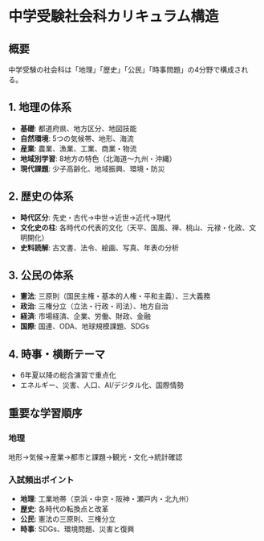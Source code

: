 # 中学受験社会科カリキュラム構造

## 概要
中学受験の社会科は「地理」「歴史」「公民」「時事問題」の4分野で構成される。

## 1. 地理の体系
- **基礎**: 都道府県、地方区分、地図技能
- **自然環境**: 5つの気候帯、地形、海流
- **産業**: 農業、漁業、工業、商業・物流
- **地域別学習**: 8地方の特色（北海道〜九州・沖縄）
- **現代課題**: 少子高齢化、地域振興、環境・防災

## 2. 歴史の体系
- **時代区分**: 先史・古代→中世→近世→近代→現代
- **文化史の柱**: 各時代の代表的文化（天平、国風、禅、桃山、元禄・化政、文明開化）
- **史料読解**: 古文書、法令、絵画、写真、年表の分析

## 3. 公民の体系
- **憲法**: 三原則（国民主権・基本的人権・平和主義）、三大義務
- **政治**: 三権分立（立法・行政・司法）、地方自治
- **経済**: 市場経済、企業、労働、財政、金融
- **国際**: 国連、ODA、地球規模課題、SDGs

## 4. 時事・横断テーマ
- 6年夏以降の総合演習で重点化
- エネルギー、災害、人口、AI/デジタル化、国際情勢

## 重要な学習順序
### 地理
地形→気候→産業→都市と課題→観光・文化→統計確認

### 入試頻出ポイント
- **地理**: 工業地帯（京浜・中京・阪神・瀬戸内・北九州）
- **歴史**: 各時代の転換点と改革
- **公民**: 憲法の三原則、三権分立
- **時事**: SDGs、環境問題、災害と復興